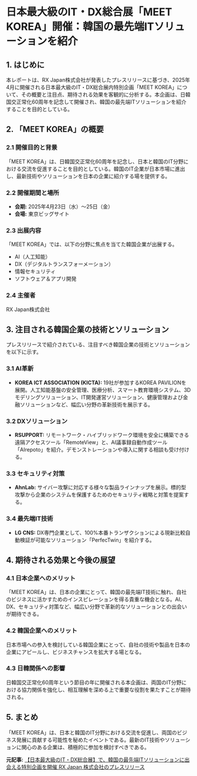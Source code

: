 # 日本最大級のIT・DX総合展「MEET KOREA」開催：韓国の最先端ITソリューションを紹介

## 1. はじめに

本レポートは、RX Japan株式会社が発表したプレスリリースに基づき、2025年4月に開催される日本最大級のIT・DX総合展内特別企画「MEET KOREA」について、その概要と注目点、期待される効果を客観的に分析する。本企画は、日韓国交正常化60周年を記念して開催され、韓国の最先端ITソリューションを紹介することを目的としている。

## 2. 「MEET KOREA」の概要

### 2.1 開催目的と背景

「MEET KOREA」は、日韓国交正常化60周年を記念し、日本と韓国のIT分野における交流を促進することを目的としている。韓国のIT企業が日本市場に進出し、最新技術やソリューションを日本の企業に紹介する場を提供する。

### 2.2 開催期間と場所

* **会期:** 2025年4月23日（水）～25日（金）
* **会場:** 東京ビッグサイト

### 2.3 出展内容

「MEET KOREA」では、以下の分野に焦点を当てた韓国企業が出展する。

* AI（人工知能）
* DX（デジタルトランスフォーメーション）
* 情報セキュリティ
* ソフトウェア＆アプリ開発

### 2.4 主催者

RX Japan株式会社

## 3. 注目される韓国企業の技術とソリューション

プレスリリースで紹介されている、注目すべき韓国企業の技術とソリューションを以下に示す。

### 3.1 AI革新

* **KOREA ICT ASSOCIATION (KICTA):** 19社が参加するKOREA PAVILIONを展開。人工知能基盤の安全管理、医療分析、スマート教育環境システム、3Dモデリングソリューション、IT開発運営ソリューション、健康管理および金融ソリューションなど、幅広い分野の革新技術を展示する。

### 3.2 DXソリューション

* **RSUPPORT:** リモートワーク・ハイブリッドワーク環境を安全に構築できる遠隔アクセスツール「RemoteView」と、AI議事録自動作成ツール「AIrepoto」を紹介。デモンストレーションや導入に関する相談も受け付ける。

### 3.3 セキュリティ対策

* **AhnLab:** サイバー攻撃に対応する様々な製品ラインナップを展示。標的型攻撃から企業のシステムを保護するためのセキュリティ戦略と対策を提案する。

### 3.4 最先端IT技術

* **LG CNS:** DX専門企業として、100%本番トランザクションによる現新比較自動検証が可能なソリューション「PerfecTwin」を紹介する。

## 4. 期待される効果と今後の展望

### 4.1 日本企業へのメリット

「MEET KOREA」は、日本の企業にとって、韓国の最先端IT技術に触れ、自社のビジネスに活かすためのインスピレーションを得る貴重な機会となる。AI、DX、セキュリティ対策など、幅広い分野で革新的なソリューションとの出会いが期待できる。

### 4.2 韓国企業へのメリット

日本市場への参入を検討している韓国企業にとって、自社の技術や製品を日本の企業にアピールし、ビジネスチャンスを拡大する場となる。

### 4.3 日韓関係への影響

日韓国交正常化60周年という節目の年に開催される本企画は、両国のIT分野における協力関係を強化し、相互理解を深める上で重要な役割を果たすことが期待される。

## 5. まとめ

「MEET KOREA」は、日本と韓国のIT分野における交流を促進し、両国のビジネス発展に貢献する可能性を秘めたイベントである。最新のIT技術やソリューションに関心のある企業は、積極的に参加を検討すべきである。



**元記事:** [【日本最大級のIT・DX総合展】で、韓国の最先端ITソリューションに出会える特別企画を開催 RX Japan 株式会社のプレスリリース](https://prtimes.jp/main/html/rd/p/000001594.000026157.html)